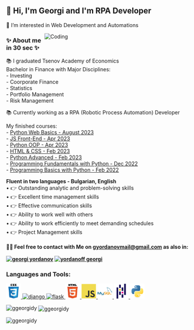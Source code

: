 <h2>👋 Hi, I'm Georgi and I'm RPA Developer </h2>
<p>👀 I’m interested in Web Development and Automations </p>
<img align="right" alt="Coding" width ="400" src="https://cdn.dribbble.com/users/1162077/screenshots/3848914/programmer.gif">

<h3><b>✨ About me in 30 sec ✨</b></h3>
<p>📚 I graduated Tsenov Academy of Economics<br>
Bachelor in Finance with Major Disciplines:<br>
- Investing<br>
- Coorporate Finance<br>
- Statistics<br>
- Portfolio Management<br>
- Risk Management<br>
 </p>
<p>📚 Currently working as a RPA (Robotic Process Automation) Developer<br>
<p>My finished courses:<br>
- <a href="https://softuni.bg/certificates/details/185078/cee9feca">Python Web Basics - August 2023</a><br>
- <a href="https://softuni.bg/certificates/details/170863/68138abe">JS Front-End - Apr 2023</a><br>
- <a href="https://softuni.bg/certificates/details/168141/13b67100">Python OOP - Apr 2023</a><br>
- <a href="https://softuni.bg/certificates/details/163367/3bbd82f1">HTML & CSS - Feb 2023</a><br>
- <a href="https://softuni.bg/certificates/details/159348/25803f43">Python Advanced - Feb 2023</a><br>
- <a href="https://softuni.bg/certificates/details/149323/d16213b9">Programming Fundamentals with Python - Dec 2022</a><br>
- <a href="https://softuni.bg/certificates/details/124652/bccd545b">Programming Basics with Python - Feb 2022</a><br>
</p>

<b>Fluent in two languages - Bulgarian, English</b><br>
• 👉 Outstanding analytic and problem-solving skills<br>
• 👉 Excellent time management skills<br>
• 👉 Effective communication skills<br>
• 👉 Ability to work well with others<br>
• 👉 Ability to work efficiently to meet demanding schedules<br>
• 👉 Project Management skills<br>
<br>
<b>🙌🏻 Feel free to contact with Me on gyordanovmail@gmail.com as also in:
<p align="left">
<a href="https://linkedin.com/in/georgi-yordanov-395114125/" target="blank"><img align="center" src="https://raw.githubusercontent.com/rahuldkjain/github-profile-readme-generator/master/src/images/icons/Social/linked-in-alt.svg" alt="georgi yordanov" height="30" width="40" /></a>
<a href="https://fb.com/georgi.yordanov.90" target="blank"><img align="center" src="https://raw.githubusercontent.com/rahuldkjain/github-profile-readme-generator/master/src/images/icons/Social/facebook.svg" alt="yordanoff georgi" height="30" width="40" /></a>
 </b>
<br>
<h3 align="left">Languages and Tools:</h3>
<p align="left"> <a href="https://www.w3schools.com/css/" target="_blank" rel="noreferrer"> <img src="https://raw.githubusercontent.com/devicons/devicon/master/icons/css3/css3-original-wordmark.svg" alt="css3" width="40" height="40"/> </a> <a href="https://www.djangoproject.com/" target="_blank" rel="noreferrer"> <img src="https://cdn.worldvectorlogo.com/logos/django.svg" alt="django" width="40" height="40"/> </a> <a href="https://flask.palletsprojects.com/" target="_blank" rel="noreferrer"> <img src="https://www.vectorlogo.zone/logos/pocoo_flask/pocoo_flask-icon.svg" alt="flask" width="40" height="40"/> </a> <a href="https://www.w3.org/html/" target="_blank" rel="noreferrer"> <img src="https://raw.githubusercontent.com/devicons/devicon/master/icons/html5/html5-original-wordmark.svg" alt="html5" width="40" height="40"/> </a> <a href="https://developer.mozilla.org/en-US/docs/Web/JavaScript" target="_blank" rel="noreferrer"> <img src="https://raw.githubusercontent.com/devicons/devicon/master/icons/javascript/javascript-original.svg" alt="javascript" width="40" height="40"/> </a> <a href="https://www.mysql.com/" target="_blank" rel="noreferrer"> <img src="https://raw.githubusercontent.com/devicons/devicon/master/icons/mysql/mysql-original-wordmark.svg" alt="mysql" width="40" height="40"/> </a> <a href="https://pandas.pydata.org/" target="_blank" rel="noreferrer"> <img src="https://raw.githubusercontent.com/devicons/devicon/2ae2a900d2f041da66e950e4d48052658d850630/icons/pandas/pandas-original.svg" alt="pandas" width="40" height="40"/> </a> <a href="https://www.python.org" target="_blank" rel="noreferrer"> <img src="https://raw.githubusercontent.com/devicons/devicon/master/icons/python/python-original.svg" alt="python" width="40" height="40"/> </a> </p>

<p><img align="left" src="https://github-readme-stats.vercel.app/api/top-langs?username=ggeorgidy&show_icons=true&locale=en&layout=compact" alt="ggeorgidy" /></p>

<p>&nbsp;<img align="center" src="https://github-readme-stats.vercel.app/api?username=ggeorgidy&show_icons=true&locale=en" alt="ggeorgidy" /></p>

<p><img align="center" src="https://github-readme-streak-stats.herokuapp.com/?user=ggeorgidy&" alt="ggeorgidy" /></p>
